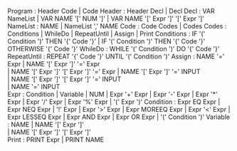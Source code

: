 Program : Header Code
       | Code
Header : Header Decl
       | Decl
Decl : VAR NameList
     | VAR NAME '[' NUM ']'
     | VAR NAME '[' Expr ']' '[' Expr ']'
NameList : NAME
         | NameList ',' NAME
Code : Code Codes
     | Codes
Codes : Conditions
      | WhileDo
      | RepeatUntil
      | Assign
      | Print
Conditions : IF '(' Condition ')' THEN '{' Code '}'
           | IF '(' Condition ')' THEN '{' Code '}' OTHERWISE '{' Code '}'
WhileDo : WHILE '(' Condition ')' DO '{' Code '}'
RepeatUntil : REPEAT '{' Code '}' UNTIL '(' Condition ')'
Assign : NAME '=' Expr
       | NAME '[' Expr ']' '=' Expr      
       | NAME '[' Expr ']' '[' Expr ']' '=' Expr
       | NAME '[' Expr ']' '=' INPUT      
       | NAME '[' Expr ']' '[' Expr ']' '=' INPUT   
       | NAME '=' INPUT                    
Expr : Condition
     | Variable
     | NUM
     | Expr '+' Expr
     | Expr '-' Expr
     | Expr '*' Expr
     | Expr '/' Expr
     | Expr '%' Expr
     | '(' Expr ')'
Condition : Expr EQ Expr
          | Expr NEQ Expr
          | '!' Expr
          | Expr '>' Expr
          | Expr MOREEQ Expr
          | Expr '<' Expr
          | Expr LESSEQ Expr
          | Expr AND Expr
          | Expr OR Expr
          | '(' Condition ')'
Variable : NAME
         | NAME '[' Expr ']'       
         | NAME '[' Expr ']' '[' Expr ']'   
Print : PRINT Expr
      | PRINT NAME